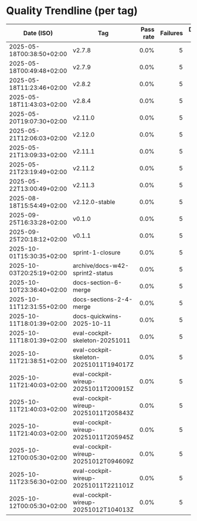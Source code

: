 # Quality Trendline (per tag)

| Date (ISO) | Tag | Pass rate | Failures | Duration (s) | Note |
|---|---|---:|---:|---:|---|
| 2025-05-18T00:38:50+02:00 | v2.7.8 | 0.0% | 5 | 0 |  |
| 2025-05-18T00:49:48+02:00 | v2.7.9 | 0.0% | 5 | 0 |  |
| 2025-05-18T11:23:46+02:00 | v2.8.2 | 0.0% | 5 | 0 |  |
| 2025-05-18T11:43:03+02:00 | v2.8.4 | 0.0% | 5 | 0 |  |
| 2025-05-20T19:07:30+02:00 | v2.11.0 | 0.0% | 5 | 0 |  |
| 2025-05-21T12:06:03+02:00 | v2.12.0 | 0.0% | 5 | 0 |  |
| 2025-05-21T13:09:33+02:00 | v2.11.1 | 0.0% | 5 | 0 |  |
| 2025-05-21T23:19:49+02:00 | v2.11.2 | 0.0% | 5 | 0 |  |
| 2025-05-22T13:00:49+02:00 | v2.11.3 | 0.0% | 5 | 0 |  |
| 2025-08-18T15:54:49+02:00 | v2.12.0-stable | 0.0% | 5 | 0 |  |
| 2025-09-25T16:33:28+02:00 | v0.1.0 | 0.0% | 5 | 0 |  |
| 2025-09-25T20:18:12+02:00 | v0.1.1 | 0.0% | 5 | 0 |  |
| 2025-10-01T15:30:35+02:00 | sprint-1-closure | 0.0% | 5 | 0 |  |
| 2025-10-03T20:25:19+02:00 | archive/docs-w42-sprint2-status | 0.0% | 5 | 0 |  |
| 2025-10-10T23:36:40+02:00 | docs-section-6-merge | 0.0% | 5 | 0 |  |
| 2025-10-11T12:31:55+02:00 | docs-sections-2-4-merge | 0.0% | 5 | 0 |  |
| 2025-10-11T18:01:39+02:00 | docs-quickwins-2025-10-11 | 0.0% | 5 | 0 |  |
| 2025-10-11T18:01:39+02:00 | eval-cockpit-skeleton-20251011 | 0.0% | 5 | 0 |  |
| 2025-10-11T21:38:51+02:00 | eval-cockpit-skeleton-20251011T194017Z | 0.0% | 5 | 0 |  |
| 2025-10-11T21:40:03+02:00 | eval-cockpit-wireup-20251011T200915Z | 0.0% | 5 | 0 |  |
| 2025-10-11T21:40:03+02:00 | eval-cockpit-wireup-20251011T205843Z | 0.0% | 5 | 0 |  |
| 2025-10-11T21:40:03+02:00 | eval-cockpit-wireup-20251011T205945Z | 0.0% | 5 | 0 |  |
| 2025-10-12T00:05:30+02:00 | eval-cockpit-wireup-20251012T094609Z | 0.0% | 5 | 0 |  |
| 2025-10-11T23:56:30+02:00 | eval-cockpit-wireup-20251011T221101Z | 0.0% | 5 | 0 |  |
| 2025-10-12T00:05:30+02:00 | eval-cockpit-wireup-20251012T104013Z | 0.0% | 5 | 0 |  |
